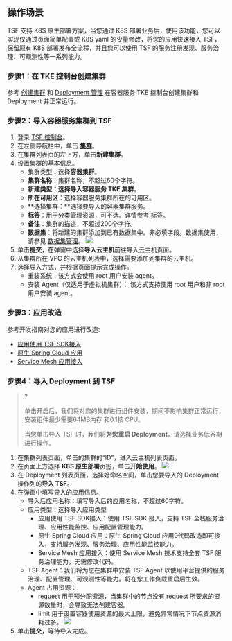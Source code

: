## 操作场景

TSF 支持 K8S 原生部署方案，当您通过 K8S 部署业务后，使用该功能，您可以实现仅通过页面简单配置或 K8S yaml 的少量修改，将您的应用快速接入 TSF，保留原有 K8S 部署发布全流程，并且您可以使用 TSF 的服务注册发现、服务治理、可观测性等一系列能力。



### 步骤1：在 TKE 控制台创建集群

参考 [创建集群](https://cloud.tencent.com/document/product/457/32189) 和 [Deployment 管理](https://cloud.tencent.com/document/product/457/31705) 在容器服务 TKE 控制台创建集群和 Deployment 并正常运行。

### 步骤2：导入容器服务集群到 TSF

1. 登录 [TSF 控制台](https://console.cloud.tencent.com/tsf/index)。
2. 在左侧导航栏中，单击 **[集群](https://console.cloud.tencent.com/tsf/cluster)**。
3. 在集群列表页的左上方，单击**新建集群**。
4. 设置集群的基本信息。
   - 集群类型：选择**容器集群**。
   - **集群名称**：集群名称，不超过60个字符。
   - **新建类型：**选择**导入容器服务 TKE 集群**。
   - **所在可用区**：选择容器服务集群所在的可用区。
   - **选择集群：**选择要导入的容器集群服务。
   - **标签**：用于分类管理资源，可不选。详情参考 [标签](https://cloud.tencent.com/document/product/649/53869)。
   - **备注**：集群的描述，不超过200个字符。
   - **数据集**：将新建的集群添加到已有数据集中。非必填字段。数据集使用，请参见 [数据集管理](https://cloud.tencent.com/document/product/649/38326)。
     ![](https://qcloudimg.tencent-cloud.cn/raw/4e4faa5ccf3ead6b2acafb2e7e912e20.png)
5. 单击**提交**，在弹窗中选择**导入云主机**前往导入云主机页面。
6. 从集群所在 VPC 的云主机列表中，选择需要添加到集群的云主机。
7. 选择导入方式，并根据页面提示完成操作。
   - 重装系统：该方式会使用 root 用户安装 agent。
   - 安装 Agent（仅适用于虚拟机集群）： 该方式支持使用 root 用户和非 root 用户安装 agent。

   

### 步骤3：应用改造

参考开发指南对您的应用进行改造:

- [应用使用 TSF SDK接入](https://cloud.tencent.com/document/product/649/36285)
- [原生 Spring Cloud 应用](https://cloud.tencent.com/document/product/649/54147)
- [Service Mesh 应用接入](https://cloud.tencent.com/document/product/649/17928)



### 步骤4：导入 Deployment 到 TSF

> ? 
>
> 单击开启后，我们将对您的集群进行组件安装，期间不影响集群正常运行，安装组件最少需要64MB内存 和0.1核 CPU。
>
> 当您单击导入 TSF 时，我们将**为您重启 Deployment**，请选择业务低谷期进行操作。
> 
1. 在集群列表页面，单击的集群的“ID”，进入云主机列表页面。
2. 在页面上方选择 **K8S 原生部署**页签，单击**开始使用**。
   ![](https://qcloudimg.tencent-cloud.cn/raw/12492b601ca814b8cfc6fbc4a567faeb.png)
3. 在 Deployment 列表页面，选择好命名空间，单击您要导入的 Deployment 操作列的**导入 TSF**。
4. 在弹窗中填写导入的应用信息。
   - 导入后应用名称：填写导入后的应用名称，不超过60字符。
   - 应用类型：选择导入应用类型
     - 应用使用 TSF SDK接入：使用 TSF SDK 接入，支持 TSF 全栈服务治理、应用性能监控、应用配置管理能力。
     - 原生 Spring Cloud 应用：原生 Spring Cloud 应用0代码改造即可接入，支持服务发现、服务治理、应用性能监控能力。
     - Service Mesh 应用接入：使用 Service Mesh 技术支持全套 TSF 服务治理能力，无需修改代码。
   - TSF Agent：我们将为您在集群中安装 TSF Agent 以使⽤平台提供的服务治理、配置管理、可观测性等能⼒。将在您⼯作负载重启后⽣效。
   - Agent 占⽤资源：
     - request 用于预分配资源，当集群中的节点没有 request 所要求的资源数量时，会导致无法创建容器。
     - limit 用于设置容器使用资源的最大上限，避免异常情况下节点资源消耗过多。
   ![](https://qcloudimg.tencent-cloud.cn/raw/e3fbc1ae8545ef74a29a1031a1ccce39.png)
5. 单击**提交**，等待导入完成。

   
